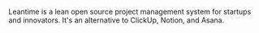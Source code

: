 Leantime is a lean open source project management system for startups and innovators. It's an alternative to ClickUp, Notion, and Asana.